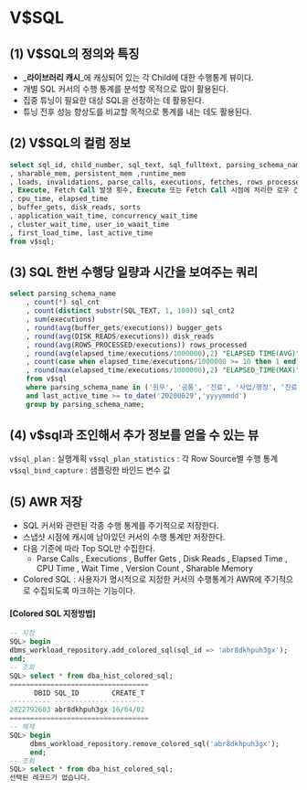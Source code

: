 # V$SQL
## (1) V$SQL의 정의와 특징
-  _**라이브러리 캐시**_에 캐싱되어 있는 각 Child에 대한 수행통계 뷰이다.
-  개별 SQL 커서의 수행 통계를 분석할 목적으로 많이 활용된다.
- 집중 튜닝이 필요한 대상 SQL을 선정하는 데 활용된다.
- 튜닝 전후 성능 향상도를 비교할 목적으로 통계를 내는 데도 활용된다.
## (2) V$SQL의 컬럼 정보
```sql
select sql_id, child_number, sql_text, sql_fulltext, parsing_schema_name --① 라이브러리 캐시에 적재된 SQL 커서 자체에 대한 정보
, sharable_mem, persistent_mem ,runtime_mem                              --② SQL 커서에 의해 사용되는 메모리 사용량
, loads, invalidations, parse_calls, executions, fetches, rows_processed --③ 하드파싱 및 무효화 발생횟수, Parse, Execute, Fetch Call 발생 횟수
, Execute, Fetch Call 발생 횟수, Execute 또는 Fetch Call 시점에 처리한 로우 건수 등
, cpu_time, elapsed_time                                                 --④ SQL을 수행하면서 사용된 CPU time과 소요시간(microsecond)
, buffer_gets, disk_reads, sorts                                         --⑤ SQL을 수행하면서 발생한 논리적 블럭 읽기와 디스크 읽기, 그리고 소트 발생 횟수
, application_wait_time, concurrency_wait_time                           --⑥ SQL 수행 도중 대기 이벤트 때문에 지연이 발생한 시간(microsecond)
, cluster_wait_time, user_io_waait_time                                  --⑥ SQL 수행 도중 대기 이벤트 때문에 지연이 발생한 시간(microsecond)
, first_load_time, last_active_time                                      --⑦ 커서가 라이브러리 캐시에 처음 적재된 시점, 가장 마지막에 수행된 시점
from v$sql;
```
## (3) SQL 한번 수행당 일량과 시간을 보여주는 쿼리
```sql
select parsing_schema_name 
    , count(*) sql_cnt 
    , count(distinct substr(SQL_TEXT, 1, 100)) sql_cnt2 
    , sum(executions) 
    , round(avg(buffer_gets/executions)) bugger_gets 
    , round(avg(DISK_READS/executions)) disk_reads 
    , round(avg(ROWS_PROCESSED/executions)) rows_processed 
    , round(avg(elapsed_time/executions/1000000),2) "ELAPSED TIME(AVG)" 
    , count(case when elapsed_time/executions/1000000 >= 10 then 1 end) "BAD SQL" 
    , round(max(elapsed_time/executions/1000000),2) "ELAPSED_TIME(MAX)" 
    from v$sql 
    where parsing_schema_name in ('원무', '공통', '진료', '사업/행정', '진료지원') 
    and last_active_time >= to_date('20200629','yyyymmdd') 
    group by parsing_schema_name;
```
## (4) v$sql과 조인해서 추가 정보를 얻을 수 있는 뷰
`v$sql_plan` : 실행계획
`v$sql_plan_statistics` : 각 Row Source별 수행 통계
`v$sql_bind_capture` : 샘플링한 바인드 변수 값

## (5) AWR 저장
- SQL 커서와 관련된 각종 수행 통계를 주기적으로 저장한다.
- 스냅샷 시점에 캐시에 남아있던 커서의 수행 통계만 저장한다.
- 다음 기준에 따라 Top SQL만 수집한다.
   - Parse Calls , Executions , Buffer Gets , Disk Reads , Elapsed Time , CPU Time , Wait Time , Version Count , Sharable Memory
- Colored SQL : 사용자가 명시적으로 지정한 커서의 수행통계가 AWR에 주기적으로 수집되도록 마크하는 기능이다.
#### [Colored SQL 지정방법]
```sql
-- 지정
SQL> begin
dbms_workload_repository.add_colored_sql(sql_id => 'abr8dkhpuh3gx');
end;
-- 조회
SQL> select * from dba_hist_colored_sql;
==================================
      DBID SQL_ID        CREATE_T
---------- ------------- --------
2822792603 abr8dkhpuh3gx 16/04/02
==================================
-- 해제
SQL> begin
     dbms_workload_repository.remove_colored_sql('abr8dkhpuh3gx');
     end;
-- 조회
SQL> select * from dba_hist_colored_sql;
선택된 레코드가 없습니다.
```